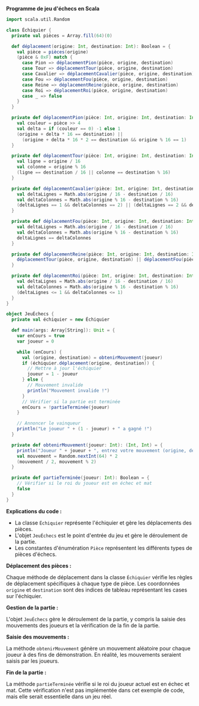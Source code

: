 **Programme de jeu d'échecs en Scala**

```scala
import scala.util.Random

class Échiquier {
  private val pièces = Array.fill(64)(0)

  def déplacement(origine: Int, destination: Int): Boolean = {
    val pièce = pièces(origine)
    (pièce & 0xF) match {
      case Pion => déplacementPion(pièce, origine, destination)
      case Tour => déplacementTour(pièce, origine, destination)
      case Cavalier => déplacementCavalier(pièce, origine, destination)
      case Fou => déplacementFou(pièce, origine, destination)
      case Reine => déplacementReine(pièce, origine, destination)
      case Roi => déplacementRoi(pièce, origine, destination)
      case _ => false
    }
  }

  private def déplacementPion(pièce: Int, origine: Int, destination: Int): Boolean = {
    val couleur = pièce >> 4
    val delta = if (couleur == 0) -1 else 1
    (origine + delta * 16 == destination) ||
      (origine + delta * 16 * 2 == destination && origine % 16 == 1)
  }

  private def déplacementTour(pièce: Int, origine: Int, destination: Int): Boolean = {
    val ligne = origine / 16
    val colonne = origine % 16
    (ligne == destination / 16 || colonne == destination % 16)
  }

  private def déplacementCavalier(pièce: Int, origine: Int, destination: Int): Boolean = {
    val deltaLignes = Math.abs(origine / 16 - destination / 16)
    val deltaColonnes = Math.abs(origine % 16 - destination % 16)
    (deltaLignes == 1 && deltaColonnes == 2) || (deltaLignes == 2 && deltaColonnes == 1)
  }

  private def déplacementFou(pièce: Int, origine: Int, destination: Int): Boolean = {
    val deltaLignes = Math.abs(origine / 16 - destination / 16)
    val deltaColonnes = Math.abs(origine % 16 - destination % 16)
    deltaLignes == deltaColonnes
  }

  private def déplacementReine(pièce: Int, origine: Int, destination: Int): Boolean = {
    déplacementTour(pièce, origine, destination) || déplacementFou(pièce, origine, destination)
  }

  private def déplacementRoi(pièce: Int, origine: Int, destination: Int): Boolean = {
    val deltaLignes = Math.abs(origine / 16 - destination / 16)
    val deltaColonnes = Math.abs(origine % 16 - destination % 16)
    (deltaLignes <= 1 && deltaColonnes <= 1)
  }
}

object JeuÉchecs {
  private val échiquier = new Échiquier

  def main(args: Array[String]): Unit = {
    var enCours = true
    var joueur = 0

    while (enCours) {
      val (origine, destination) = obtenirMouvement(joueur)
      if (échiquier.déplacement(origine, destination)) {
        // Mettre à jour l'échiquier
        joueur = 1 - joueur
      } else {
        // Mouvement invalide
        println("Mouvement invalide !")
      }
      // Vérifier si la partie est terminée
      enCours = !partieTerminée(joueur)
    }

    // Annoncer le vainqueur
    println("Le joueur " + (1 - joueur) + " a gagné !")
  }

  private def obtenirMouvement(joueur: Int): (Int, Int) = {
    println("Joueur " + joueur + ", entrez votre mouvement (origine, destination) :")
    val mouvement = Random.nextInt(64) * 2
    (mouvement / 2, mouvement % 2)
  }

  private def partieTerminée(joueur: Int): Boolean = {
    // Vérifier si le roi du joueur est en échec et mat
    false
  }
}
```

**Explications du code :**

* La classe `Échiquier` représente l'échiquier et gère les déplacements des pièces.
* L'objet `JeuÉchecs` est le point d'entrée du jeu et gère le déroulement de la partie.
* Les constantes d'énumération `Pièce` représentent les différents types de pièces d'échecs.

**Déplacement des pièces :**

Chaque méthode de déplacement dans la classe `Échiquier` vérifie les règles de déplacement spécifiques à chaque type de pièce. Les coordonnées `origine` et `destination` sont des indices de tableau représentant les cases sur l'échiquier.

**Gestion de la partie :**

L'objet `JeuÉchecs` gère le déroulement de la partie, y compris la saisie des mouvements des joueurs et la vérification de la fin de la partie.

**Saisie des mouvements :**

La méthode `obtenirMouvement` génère un mouvement aléatoire pour chaque joueur à des fins de démonstration. En réalité, les mouvements seraient saisis par les joueurs.

**Fin de la partie :**

La méthode `partieTerminée` vérifie si le roi du joueur actuel est en échec et mat. Cette vérification n'est pas implémentée dans cet exemple de code, mais elle serait essentielle dans un jeu réel.